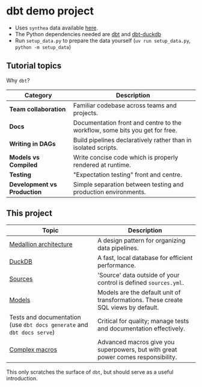 # dbt demo project

- Uses `synthea` data available [here](https://synthetichealth.github.io/synthea/).
- The Python dependencies needed are [dbt](https://github.com/dbt-labs/dbt-core) and [dbt-duckdb](https://github.com/duckdb/dbt-duckdb)
- Run `setup_data.py` to prepare the data yourself (`uv run setup_data.py`, `python -m setup_data`)

## Tutorial topics

Why `dbt`?

| **Category**               | **Description**                                                                 |
|----------------------------|---------------------------------------------------------------------------------|
| **Team collaboration**      | Familiar codebase across teams and projects. |
| **Docs**                    | Documentation front and centre to the workflow, some bits you get for free. |
| **Writing in DAGs**         | Build pipelines declaratively rather than in isolated scripts.  |
| **Models vs Compiled**      | Write concise code which is properly rendered at runtime.  |
| **Testing**                 | "Expectation testing" front and centre.          |
| **Development vs Production** | Simple separation between testing and production environments. |


## This project

| Topic                                                                                             | Description                                           |
|---------------------------------------------------------------------------------------------------|-------------------------------------------------------|
| [Medallion architecture](https://www.databricks.com/glossary/medallion-architecture)            | A design pattern for organizing data pipelines.      |
| [DuckDB](https://duckdb.org)                                                                     | A fast, local database for efficient performance.     |
| [Sources](https://docs.getdbt.com/docs/build/sources)                                             | 'Source' data outside of your control is defined `sources.yml`.                           |
| [Models](https://docs.getdbt.com/docs/build/models)                                              | Models are the default unit of transformations. These create SQL views by default.   |
| Tests and documentation (use `dbt docs generate` and `dbt docs serve`)                            | Critical for quality; manage tests and documentation effectively. |
| [Complex macros](temp_dbt/models/gold/pivot_condition_encounters.sql)                             | Advanced macros give you superpowers, but with great power comes responsibility.         |

This only scratches the surface of `dbt`, but should serve as a useful introduction.
